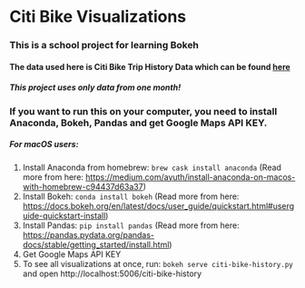 # Citi Bike Visualizations

### This is a school project for learning Bokeh

#### The data used here is Citi Bike Trip History Data which can be found [here](https://s3.amazonaws.com/tripdata/index.html)
##### This project uses only data from one month!

### If you want to run this on your computer, you need to install Anaconda, Bokeh, Pandas and get Google Maps API KEY.

##### For macOS users: 
1. Install Anaconda from homebrew: ``brew cask install anaconda`` (Read more from here: https://medium.com/ayuth/install-anaconda-on-macos-with-homebrew-c94437d63a37)
2. Install Bokeh: ``conda install bokeh`` (Read more from here: https://docs.bokeh.org/en/latest/docs/user_guide/quickstart.html#userguide-quickstart-install)
3. Install Pandas: ``pip install pandas`` (Read more from here: https://pandas.pydata.org/pandas-docs/stable/getting_started/install.html)
4. Get Google Maps API KEY
5. To see all visualizations at once, run: ``bokeh serve citi-bike-history.py`` and open http://localhost:5006/citi-bike-history